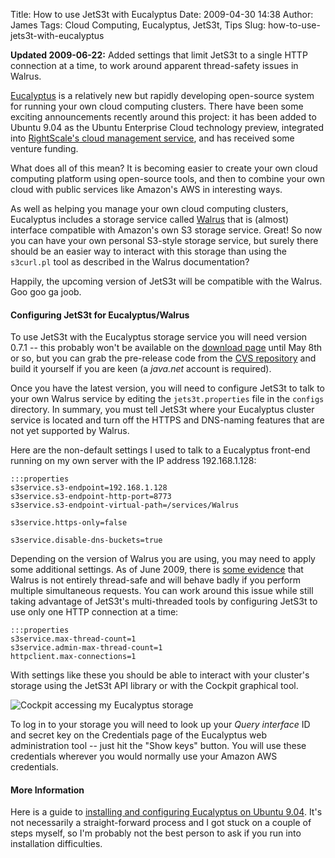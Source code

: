 Title: How to use JetS3t with Eucalyptus
Date: 2009-04-30 14:38
Author: James
Tags: Cloud Computing, Eucalyptus, JetS3t, Tips
Slug: how-to-use-jets3t-with-eucalyptus

**Updated 2009-06-22:** Added settings that limit JetS3t to a single
HTTP connection at a time, to work around apparent thread-safety issues
in Walrus.

[Eucalyptus][] is a relatively new but rapidly developing open-source
system for running your own cloud computing clusters. There have been
some exciting announcements recently around this project: it has been
added to Ubuntu 9.04 as the Ubuntu Enterprise Cloud technology preview,
integrated into [RightScale's cloud management service][], and has
received some venture funding.

What does all of this mean? It is becoming easier to create your own
cloud computing platform using open-source tools, and then to combine
your own cloud with public services like Amazon's AWS in interesting
ways.

As well as helping you manage your own cloud computing clusters,
Eucalyptus includes a storage service called [Walrus][] that is (almost)
interface compatible with Amazon's own S3 storage service. Great! So now
you can have your own personal S3-style storage service, but surely
there should be an easier way to interact with this storage than using
the `s3curl.pl` tool as described in the Walrus documentation?

Happily, the upcoming version of JetS3t will be compatible with the
Walrus. Goo goo ga joob.

#### Configuring JetS3t for Eucalyptus/Walrus

To use JetS3t with the Eucalyptus storage service you will need version
0.7.1 -- this probably won't be available on the [download page][] until
May 8th or so, but you can grab the pre-release code from the
[CVS repository][] and build it yourself if you are keen (a *java.net*
account is required).

Once you have the latest version, you will need to configure JetS3t to
talk to your own Walrus service by editing the `jets3t.properties` file
in the `configs` directory. In summary, you must tell JetS3t where your
Eucalyptus cluster service is located and turn off the HTTPS and
DNS-naming features that are not yet supported by Walrus.

Here are the non-default settings I used to talk to a Eucalyptus
front-end running on my own server with the IP address 192.168.1.128:

    :::properties
    s3service.s3-endpoint=192.168.1.128
    s3service.s3-endpoint-http-port=8773
    s3service.s3-endpoint-virtual-path=/services/Walrus

    s3service.https-only=false

    s3service.disable-dns-buckets=true

Depending on the version of Walrus you are using, you may need to apply
some additional settings. As of June 2009, there is [some evidence][]
that Walrus is not entirely thread-safe and will behave badly if you
perform multiple simultaneous requests. You can work around this issue
while still taking advantage of JetS3t's multi-threaded tools by
configuring JetS3t to use only one HTTP connection at a time:

    :::properties
    s3service.max-thread-count=1
    s3service.admin-max-thread-count=1
    httpclient.max-connections=1

With settings like these you should be able to interact with your
cluster's storage using the JetS3t API library or with the Cockpit
graphical tool.

![Cockpit accessing my Eucalyptus storage][]

To log in to your storage you will need to look up your *Query interface*
ID and secret key on the Credentials page of the Eucalyptus
web administration tool -- just hit the "Show keys" button. You will use
these credentials wherever you would normally use your Amazon AWS
credentials.

#### More Information

Here is a guide to [installing and configuring Eucalyptus on Ubuntu 9.04][].
It's not necessarily a straight-forward process and I got stuck on a couple of
steps myself, so I'm probably not the best person to ask if you run into
installation difficulties.

  [Eucalyptus]: http://www.eucalyptus.com/
  [RightScale's cloud management service]: http://blog.rightscale.com/2009/04/20/rightscale-ubuntu-eucalyptus-cloud-in-a-box/
  [Walrus]: http://open.eucalyptus.com/wiki/EucalyptusStorage_v1.4
  [download page]: http://jets3t.s3.amazonaws.com/downloads.html
  [CVS repository]: https://jets3t.dev.java.net/source/browse/jets3t/
  [some evidence]: http://groups.google.com/group/jets3t-users/browse_thread/thread/8b2c83a8bbba391e?hl=en
  [Cockpit accessing my Eucalyptus storage]: http://james.murty.co/static/images/2009/04/cockpit-to-eucalyptus.jpg
  [installing and configuring Eucalyptus on Ubuntu 9.04]: http://doc.ubuntu.com/ubuntu/serverguide/C/eucalyptus.html
